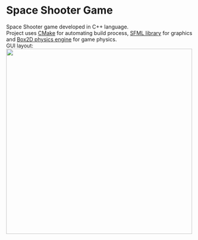 # Space Shooter Game
Space Shooter game developed in C++ language. <br />
Project uses [CMake](https://cmake.org/) for automating build process,  [SFML library](https://github.com/SFML/SFML) for graphics and [Box2D physics engine](https://github.com/erincatto/box2d) for game physics. <br />
GUI layout: <br />
<img src="https://github.com/isokolovic/SpaceShooterGame/assets/18165294/36603517-c706-4917-9a0d-00e2eae40023" width="500">
